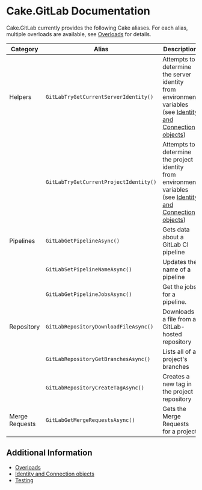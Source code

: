 <!--
GENERATED FILE - DO NOT EDIT
This file was generated by [MarkdownSnippets](https://github.com/SimonCropp/MarkdownSnippets).
Source File: /docs/mdsource/README.source.md
To change this file edit the source file and then run MarkdownSnippets.
-->

# Cake.GitLab Documentation

Cake.GitLab currently provides the following Cake aliases.
For each alias, multiple overloads are available, see [Overloads](./overloads.md) for details.

| Category       | Alias                                  | Description                                                                                                                                        |
|----------------|----------------------------------------|----------------------------------------------------------------------------------------------------------------------------------------------------|
| Helpers        | `GitLabTryGetCurrentServerIdentity()`  | Attempts to determine the server identity from environment variables (see [Identity and Connection objects](identites-and-connection-objects.md))  | 
|                | `GitLabTryGetCurrentProjectIdentity()` | Attempts to determine the project identity from environment variables (see [Identity and Connection objects](identites-and-connection-objects.md)) | 
| Pipelines      | `GitLabGetPipelineAsync()`             | Gets data about a GitLab CI pipeline                                                                                                               |
|                | `GitLabSetPipelineNameAsync()`         | Updates the name of a pipeline                                                                                                                     |
|                | `GitLabGetPipelineJobsAsync()`         | Get the jobs for a pipeline.                                                                                                                       |
| Repository     | `GitLabRepositoryDownloadFileAsync()`  | Downloads a file from a GitLab-hosted repository                                                                                                   |
|                | `GitLabRepositoryGetBranchesAsync()`   | Lists all of a project's branches                                                                                                                  |
|                | `GitLabRepositoryCreateTagAsync()`     | Creates a new tag in the project repository                                                                                                        |
| Merge Requests | `GitLabGetMergeRequestsAsync()`        | Gets the Merge Requests for a project                                                                                                              |

## Additional Information

- [Overloads](./overloads.md)
- [Identity and Connection objects](./identites-and-connection-objects.md)
- [Testing](./testing.md)
